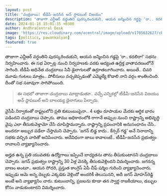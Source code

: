 ```yaml
---
layout: post
title: "చంద్ర‌బాబు: టీడీపీ-జ‌న‌సేన అన్ స్టాప‌బుల్‌ విజ‌యం"
description: "తాజాగా ఎన్టీఆర్ వ‌ర్ధంతిని పుర‌స్కరించుకుని, ఆయ‌న జ‌న్మించిన గ‌డ్డ‌పై ‘రా.. క‌ద‌లిరా!’ స‌భ‌ను నిర్వ‌హించారు. టీడీపీ అధినేత చంద్ర‌బాబు సినీ డైలాగుల‌తో ఉర్రూత‌లూగించారు."
date: 2024-01-18 15:01:35 +0300
author: AndhraCentral Desk
image: 'https://res.cloudinary.com/acentral/image/upload/v1705632627/cbn/pawan-meets-ap-cm-chandrababu-tomorrow_b_1111150441_lrc6nd.jpg'
tags: [politics, pawankalyan]
featured: true
---
```


తాజాగా ఎన్టీఆర్ వ‌ర్ధంతిని పుర‌స్కరించుకుని, ఆయ‌న జ‌న్మించిన గ‌డ్డ‌పై ‘రా.. క‌ద‌లిరా!’ స‌భ‌ను నిర్వ‌హించారు. ఈ స‌భ ఏర్పాట్ల నుంచి నిర్వ‌హణ‌కు వ‌ర‌కు ఆద్యంత ఉద్రిక్త వాతావ‌ర‌ణంలోనే సాగింది. టీడీపీ అధినేత చంద్ర‌బాబు సినీ డైలాగుల‌తో ఉర్రూత‌లూగించారు. అయితే.. చివ‌రి మూడు గంట‌లు మాత్రం.. పోలీసులు న‌చ్చజెప్ప‌డంతో ఎమ్మెల్యే కొడాలి నాని వ‌ర్గం శాంతించింది. దీంతో స‌భ స‌జావుగా సాగిపోయింది. 

> ఈ స‌భ‌లో తాజాగా చంద్ర‌బాబు మాట్లాడుతూ.. వ‌చ్చే ఎన్నిక‌ల్లో టీడీపీ-జ‌న‌సేన విజ‌యం అన్ స్టాప‌బుల్ అని బాల‌య్య డైలాగులు పేల్చారు.

వైసీపీ నిర్వాకంతో రాష్ట్రంలోని ప్ర‌తి కుటుంబంపైనా.. 4 ల‌క్ష‌ల రూపాయ‌ల మేర‌కు ఆర్థిక భారం ప‌డిందని చంద్ర‌బాబు చెప్పారు. తాము అధికారంలోకి రాగానే అప్పుల నుంచి రాష్ట్రాన్ని అభివృద్ధి వైపు ఎలా తీసుకువెళ్తామో చేసి చూపిస్తామ‌న్నారు. రాష్ట్రాన్ని ప్ర‌పంచానికి అనుసంధానం చేసి.. అంద‌రూ అబ్బుర ప‌డేలా చేస్తామ‌ని చెప్పారు. ‘జ‌గ‌న్ బిడ్డ కాదు.. కేన్స‌ర్ గ‌డ్డ‌’ అనే నినాదాన్ని స‌భ‌కు వ‌చ్చిన వారితో అనిపించారు. అదేవిధంగా జాబు కావాలంటే.. టీడీపీ-జ‌న‌సేన ప్ర‌భుత్వం రావాల‌ని వ్యాఖ్యానించారు.

అర్హ‌త ఉన్న ప్ర‌తి యువ‌త‌కు ఉద్యోగాలు ఇప్పించే బాధ్య‌త‌ను తాను తీసుకుంటాన‌ని చంద్ర‌బాబు చెప్పారు. జ‌గ‌న్ ప్ర‌భుత్వం రాష్ట్రాన్ని 30 ఏళ్ల వెన‌క్కి తీసుకువెళ్లింద‌ని విమ‌ర్శించారు. జ‌గ‌న‌న్న బాణం అంటూ.. ఆయ‌న సోద‌రి, ప్ర‌స్తుత కాంగ్రెస్ ఏపీ చీఫ్ ష‌ర్మిల గురించి వ్యాఖ్యానించారు. ఇప్పుడు ఆమె అన్న దెబ్బ‌కు ఎక్క‌డ‌కు వెళ్లిందో అంద‌రికీ తెలుసున‌ని, అదీ జ‌గ‌న్ మోహ‌న్‌రెడ్డి అంటే అని వ్యాఖ్యానిం చారు. కుటుంబాన్ని, ప్ర‌జ‌ల‌ను కూడా త‌న స్వార్థ రాజ‌కీయాలు, డ‌బ్బుల కోసం వాడుకుంటార‌ని విమ‌ర్శించారు.
